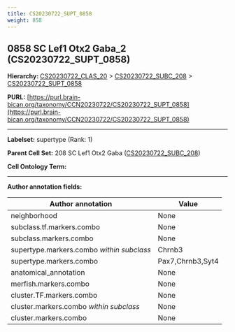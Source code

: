 ```yaml
---
title: CS20230722_SUPT_0858
weight: 858
---
```

## 0858 SC Lef1 Otx2 Gaba_2 (CS20230722_SUPT_0858)
<b>Hierarchy: </b>
[CS20230722_CLAS_20](../CS20230722_CLAS_20) >
[CS20230722_SUBC_208](../CS20230722_SUBC_208) >
[CS20230722_SUPT_0858](../CS20230722_SUPT_0858)

**PURL:** [https://purl.brain-bican.org/taxonomy/CCN20230722/CS20230722_SUPT_0858](https://purl.brain-bican.org/taxonomy/CCN20230722/CS20230722_SUPT_0858)

---


**Labelset:** supertype (Rank: 1)

**Parent Cell Set:** 208 SC Lef1 Otx2 Gaba ([CS20230722_SUBC_208](../CS20230722_SUBC_208))



**Cell Ontology Term:** 

[MARKER GENES.]: #


---

[TRANSFERRED ANNOTATIONS.]: #


[AUTHOR ANNOTATION FIELDS.]: #


**Author annotation fields:**

| Author annotation | Value |
|-------------------|-------|
|neighborhood|None|
|subclass.tf.markers.combo|None|
|subclass.markers.combo|None|
|supertype.markers.combo _within subclass_|Chrnb3|
|supertype.markers.combo|Pax7,Chrnb3,Syt4|
|anatomical_annotation|None|
|merfish.markers.combo|None|
|cluster.TF.markers.combo|None|
|cluster.markers.combo _within subclass_|None|
|cluster.markers.combo|None|
